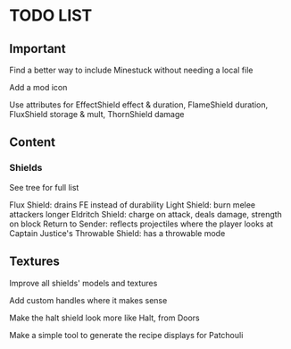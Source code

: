 # TODO LIST #

## Important ##

Find a better way to include Minestuck without needing a local file

Add a mod icon

Use attributes for EffectShield effect & duration, FlameShield duration, FluxShield storage & mult, ThornShield damage

## Content ##

### Shields ###

See tree for full list

Flux Shield: drains FE instead of durability
Light Shield: burn melee attackers longer
Eldritch Shield: charge on attack, deals damage, strength on block
Return to Sender: reflects projectiles where the player looks at
Captain Justice's Throwable Shield: has a throwable mode

## Textures ##

Improve all shields' models and textures

Add custom handles where it makes sense

Make the halt shield look more like Halt, from Doors

Make a simple tool to generate the recipe displays for Patchouli
